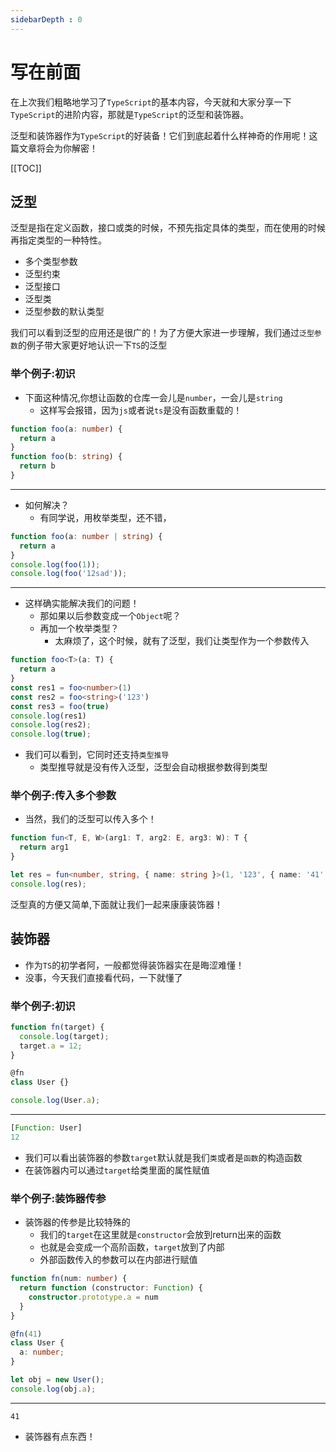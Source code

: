 ```yaml
---
sidebarDepth : 0
---
```



# 写在前面
在上次我们粗略地学习了`TypeScript`的基本内容，今天就和大家分享一下`TypeScript`的进阶内容，那就是`TypeScript`的泛型和装饰器。

泛型和装饰器作为`TypeScript`的好装备！它们到底起着什么样神奇的作用呢！这篇文章将会为你解密！

[[TOC]]
## 泛型
泛型是指在定义函数，接口或类的时候，不预先指定具体的类型，而在使用的时候再指定类型的一种特性。
- 多个类型参数
- 泛型约束
- 泛型接口
- 泛型类
- 泛型参数的默认类型

我们可以看到泛型的应用还是很广的！为了方便大家进一步理解，我们通过`泛型参数`的例子带大家更好地认识一下`TS`的泛型

### 举个例子:初识
- 下面这种情况,你想让函数的仓库一会儿是`number`，一会儿是`string`
    - 这样写会报错，因为`js`或者说`ts`是没有函数重载的！
```ts
function foo(a: number) {
  return a
}
function foo(b: string) {
  return b
}
```
***
- 如何解决？
   - 有同学说，用枚举类型，还不错，
```ts
function foo(a: number | string) {
  return a
}
console.log(foo(1));
console.log(foo('12sad'));
```
*** 
- 这样确实能解决我们的问题！
    - 那如果以后参数变成一个`Object`呢？
    - 再加一个枚举类型？
        - 太麻烦了，这个时候，就有了泛型，我们让类型作为一个参数传入
```ts
function foo<T>(a: T) {
  return a
}
const res1 = foo<number>(1)
const res2 = foo<string>('123')
const res3 = foo(true)
console.log(res1)
console.log(res2);
console.log(true);
```
- 我们可以看到，它同时还支持`类型推导`
    - 类型推导就是没有传入泛型，泛型会自动根据参数得到类型
### 举个例子:传入多个参数
- 当然，我们的泛型可以传入多个！
```ts
function fun<T, E, W>(arg1: T, arg2: E, arg3: W): T {
  return arg1
}

let res = fun<number, string, { name: string }>(1, '123', { name: '41' })
console.log(res);
```
泛型真的方便又简单,下面就让我们一起来康康装饰器！

## 装饰器
- 作为`TS`的初学者阿，一般都觉得装饰器实在是晦涩难懂！
- 没事，今天我们直接看代码，一下就懂了
### 举个例子:初识
```ts
function fn(target) {
  console.log(target);
  target.a = 12;
}

@fn
class User {}

console.log(User.a);
```
***
```js
[Function: User]
12
```
- 我们可以看出装饰器的参数`target`默认就是我们`类`或者是`函数`的构造函数
- 在装饰器内可以通过`target`给类里面的属性赋值
### 举个例子:装饰器传参
- 装饰器的传参是比较特殊的
    - 我们的`target`在这里就是`constructor`会放到return出来的函数
    - 也就是会变成一个高阶函数，`target`放到了内部
    - 外部函数传入的参数可以在内部进行赋值
```ts
function fn(num: number) {
  return function (constructor: Function) {
    constructor.prototype.a = num
  }
}

@fn(41)
class User {
  a: number;
}

let obj = new User();
console.log(obj.a);

```
***
```TS
41
```
- 装饰器有点东西！
